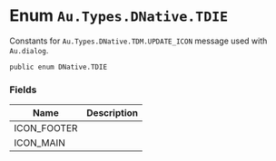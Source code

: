 # Enum `Au.Types.DNative.TDIE`

Constants for `Au.Types.DNative.TDM.UPDATE_ICON` message used with `Au.dialog`.

```
public enum DNative.TDIE
```

### Fields

| Name | Description |
| --- | --- |
| ICON_FOOTER |  |
| ICON_MAIN |  |